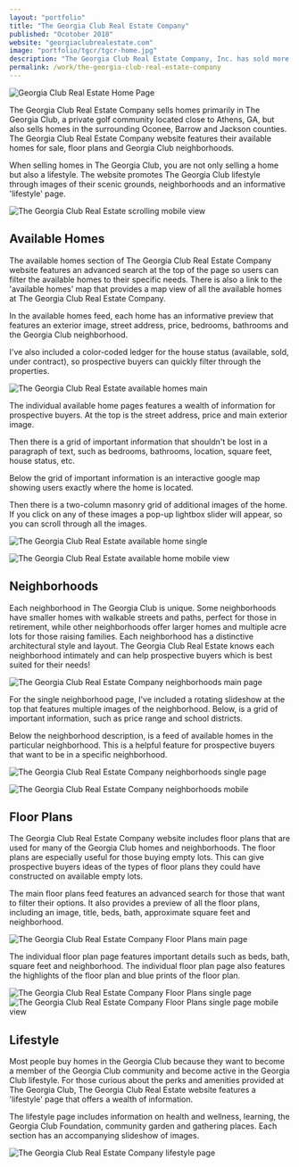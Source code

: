 ```yaml
---
layout: "portfolio"
title: "The Georgia Club Real Estate Company"
published: "Ocotober 2018"
website: "georgiaclubrealestate.com"
image: "portfolio/tgcr/tgcr-home.jpg"
description: "The Georgia Club Real Estate Company, Inc. has sold more homes in The Georgia Club, a private golf community, than any other company. For years, The Georgia Club Real Estate Company sold homes exclusively through the Georgia Club, but in 2018 they stepped out as an independent real estate company. I created an elegant, easy to navigate website to showcase their available homes, floor plans and neighborhoods."
permalink: /work/the-georgia-club-real-estate-company
---
```

![Georgia Club Real Estate Home Page][1]

The Georgia Club Real Estate Company sells homes primarily in The Georgia Club, a private golf community located close to Athens, GA, but also sells homes in the surrounding Oconee, Barrow and Jackson counties.
The Georgia Club Real Estate Company website features their available homes for sale, floor plans and Georgia Club neighborhoods.

When selling homes in The Georgia Club, you are not only selling a home but also a lifestyle. The website promotes The Georgia Club lifestyle through images of their scenic grounds, neighborhoods and an informative 'lifestyle' page.

![The Georgia Club Real Estate scrolling mobile view][2]

## Available Homes
The available homes section of The Georgia Club Real Estate Company website features an advanced search at the top of the page so users can filter the available homes to their specific needs. There is also a link to the 'available homes' map that provides a map view of all the available homes at The Georgia Club Real Estate Company.

In the available homes feed, each home has an informative preview that features an exterior image, street address, price, bedrooms, bathrooms and the Georgia Club neighborhood.

I've also included a color-coded ledger for the house status (available, sold, under contract), so prospective buyers can quickly filter through the properties.

![The Georgia Club Real Estate available homes main][3]

The individual available home pages features a wealth of information for prospective buyers. At the top is the street address, price and main exterior image.

Then there is a grid of important information that shouldn't be lost in a paragraph of text, such as bedrooms, bathrooms, location, square feet, house status, etc.

Below the grid of important information is an interactive google map showing users exactly where the home is located.

Then there is a two-column masonry grid of additional images of the home. If you click on any of these images a pop-up lightbox slider will appear, so you can scroll through all the images.

![The Georgia Club Real Estate available home single][4]

![The Georgia Club Real Estate available home mobile view][5]


## Neighborhoods
Each neighborhood in The Georgia Club is unique. Some neighborhoods have smaller homes with walkable streets and paths, perfect for those in retirement, while other neighborhoods offer larger homes and multiple acre lots for those raising families. Each neighborhood has a distinctive architectural style and layout. The Georgia Club Real Estate knows each neighborhood intimately and can help prospective buyers which is best suited for their needs!

![The Georgia Club Real Estate Company neighborhoods main page][6]

For the single neighborhood page, I've included a rotating slideshow at the top that features multiple images of the neighborhood. Below, is a grid of important information, such as price range and school districts.

Below the neighborhood description, is a feed of available homes in the particular neighborhood. This is a helpful feature for prospective buyers that want to be in a specific neighborhood.

![The Georgia Club Real Estate Company neighborhoods single page][7]

![The Georgia Club Real Estate Company neighborhoods mobile][8]

## Floor Plans
The Georgia Club Real Estate Company website includes floor plans that are used for many of the Georgia Club homes and neighborhoods. The floor plans are especially useful for those buying empty lots. This can give prospective buyers ideas of the types of floor plans they could have constructed on available empty lots.

The main floor plans feed features an advanced search for those that want to filter their options. It also provides a preview of all the floor plans, including an image, title, beds, bath, approximate square feet and neighborhood.

![The Georgia Club Real Estate Company Floor Plans main page][9]

The individual floor plan page features important details such as beds, bath, square feet and neighborhood. The individual floor plan page also features the highlights of the floor plan and blue prints of the floor plan.

![The Georgia Club Real Estate Company Floor Plans single page][10]
![The Georgia Club Real Estate Company Floor Plans single page mobile view][11]


## Lifestyle
Most people buy homes in the Georgia Club because they want to become a member of the Georgia Club community and become active in the Georgia Club lifestyle. For those curious about the perks and amenities provided at The Georgia Club, The Georgia Club Real Estate website features a 'lifestyle' page that offers a wealth of information.

The lifestyle page includes information on health and wellness, learning, the Georgia Club Foundation, community garden and gathering places. Each section has an accompanying slideshow of images.

![The Georgia Club Real Estate Company lifestyle page][12]



[1]: ../assets/img/portfolio/tgcr/tgcr-laptop.jpg
[2]: ../assets/img/portfolio/tgcr/tgcr-home2.gif
[3]: ../assets/img/portfolio/tgcr/ah-main.jpg
[4]: ../assets/img/portfolio/tgcr/ah-single.jpg
[5]: ../assets/img/portfolio/tgcr/ah-single-mb-grid.png
[6]: ../assets/img/portfolio/tgcr/neighborhoods-main.jpg
[7]: ../assets/img/portfolio/tgcr/neighborhood-single.jpg
[8]: ../assets/img/portfolio/tgcr/neighborhood-single-mb.png
[9]: ../assets/img/portfolio/tgcr/floor-plans-main.jpg
[10]: ../assets/img/portfolio/tgcr/floor-plan-single.jpg
[11]: ../assets/img/portfolio/tgcr/floorplan-single-mb.png
[12]: ../assets/img/portfolio/tgcr/lifestyle.jpg

